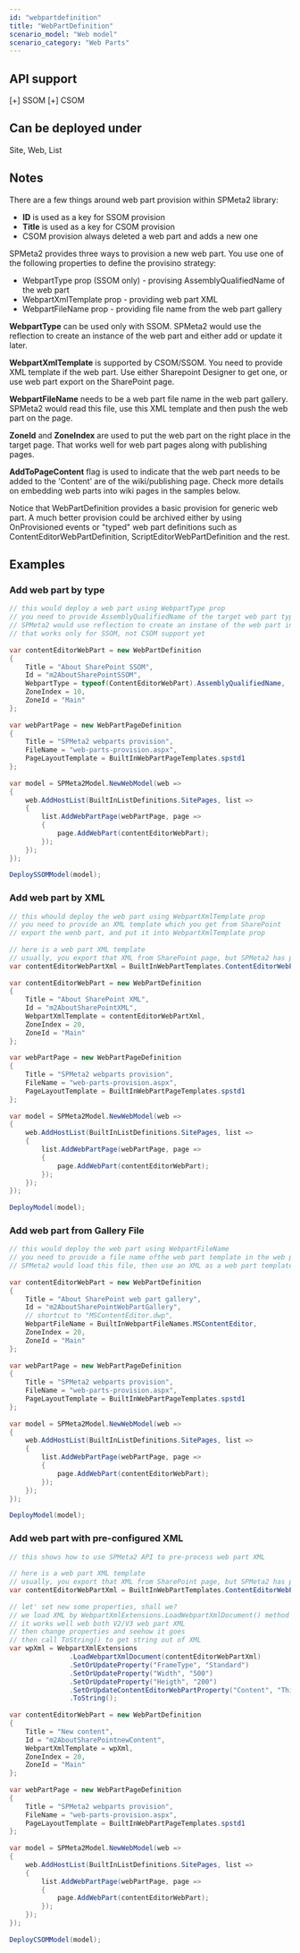 ```yaml
---
id: "webpartdefinition"
title: "WebPartDefinition"
scenario_model: "Web model"
scenario_category: "Web Parts"
---
```


## API support
[+] SSOM [+] CSOM

## Can be deployed under
Site, Web, List

## Notes

There are a few things around web part provision within SPMeta2 library:

* **ID** is used as a key for SSOM provision
* **Title** is used as a key for CSOM provision
* CSOM provision always deleted a web part and adds a new one

SPMeta2 provides three ways to provision a new web part. 
You use one of the following properties to define the provisino strategy:

* WebpartType prop (SSOM only) - provising AssemblyQualifiedName of the web part
* WebpartXmlTemplate prop - providing web part XML 
* WebpartFileName prop - providing file name from the web part gallery

**WebpartType** can be used only with SSOM. SPMeta2 would use the reflection to create an instance of the web part and either add or update it later.

**WebpartXmlTemplate** is supported by CSOM/SSOM. You need to provide XML template if the web part. Use either Sharepoint Designer to get one, or use web part export on the SharePoint page.

**WebpartFileName** needs to be a web part file name in the web part gallery. SPMeta2 would read this file, use this XML template and then push the web part on the page.

**ZoneId** and **ZoneIndex** are used to put the web part on the right place in the target page. That works well for web part pages along with publishing pages.

**AddToPageContent** flag is used to indicate that the web part needs to be added to the 'Content' are of the wiki/publishing page. Check more details on embedding web parts into wiki pages in the samples below.

Notice that WebPartDefinition provides a basic provision for generic web part. A much better provision could be archived either by using OnProvisioned events or "typed" web part definitions such as ContentEditorWebPartDefinition, ScriptEditorWebPartDefinition and the rest.
## Examples

### Add web part by type

```cs
// this would deploy a web part using WebpartType prop
// you need to provide AssemblyQualifiedName of the target web part type
// SPMeta2 would use reflection to create an instane of the web part in the runtime
// that works only for SSOM, not CSOM support yet
 
var contentEditorWebPart = new WebPartDefinition
{
    Title = "About SharePoint SSOM",
    Id = "m2AboutSharePointSSOM",
    WebpartType = typeof(ContentEditorWebPart).AssemblyQualifiedName,
    ZoneIndex = 10,
    ZoneId = "Main"
};
 
var webPartPage = new WebPartPageDefinition
{
    Title = "SPMeta2 webparts provision",
    FileName = "web-parts-provision.aspx",
    PageLayoutTemplate = BuiltInWebPartPageTemplates.spstd1
};
 
var model = SPMeta2Model.NewWebModel(web =>
{
    web.AddHostList(BuiltInListDefinitions.SitePages, list =>
    {
        list.AddWebPartPage(webPartPage, page =>
        {
            page.AddWebPart(contentEditorWebPart);
        });
    });
});
 
DeploySSOMModel(model);

```


### Add web part by XML

```cs
// this whould deploy the web part using WebpartXmlTemplate prop
// you need to provide an XML template which you get from SharePoint
// export the wenb part, and put it into WebpartXmlTemplate prop
 
// here is a web part XML template
// usually, you export that XML from SharePoint page, but SPMeta2 has pre-build class
var contentEditorWebPartXml = BuiltInWebPartTemplates.ContentEditorWebPart;
 
var contentEditorWebPart = new WebPartDefinition
{
    Title = "About SharePoint XML",
    Id = "m2AboutSharePointXML",
    WebpartXmlTemplate = contentEditorWebPartXml,
    ZoneIndex = 20,
    ZoneId = "Main"
};
 
var webPartPage = new WebPartPageDefinition
{
    Title = "SPMeta2 webparts provision",
    FileName = "web-parts-provision.aspx",
    PageLayoutTemplate = BuiltInWebPartPageTemplates.spstd1
};
 
var model = SPMeta2Model.NewWebModel(web =>
{
    web.AddHostList(BuiltInListDefinitions.SitePages, list =>
    {
        list.AddWebPartPage(webPartPage, page =>
        {
            page.AddWebPart(contentEditorWebPart);
        });
    });
});
 
DeployModel(model);

```

### Add web part from Gallery File

```cs
// this would deploy the web part using WebpartFileName
// you need to provide a file name ofthe web part template in the web part gallery
// SPMeta2 would load this file, then use an XML as a web part template
 
var contentEditorWebPart = new WebPartDefinition
{
    Title = "About SharePoint web part gallery",
    Id = "m2AboutSharePointWebPartGallery",
    // shortcut to "MSContentEditor.dwp",
    WebpartFileName = BuiltInWebpartFileNames.MSContentEditor,
    ZoneIndex = 20,
    ZoneId = "Main"
};
 
var webPartPage = new WebPartPageDefinition
{
    Title = "SPMeta2 webparts provision",
    FileName = "web-parts-provision.aspx",
    PageLayoutTemplate = BuiltInWebPartPageTemplates.spstd1
};
 
var model = SPMeta2Model.NewWebModel(web =>
{
    web.AddHostList(BuiltInListDefinitions.SitePages, list =>
    {
        list.AddWebPartPage(webPartPage, page =>
        {
            page.AddWebPart(contentEditorWebPart);
        });
    });
});
 
DeployModel(model);

```

### Add web part with pre-configured XML

```cs
// this shows how to use SPMeta2 API to pre-process web part XML
 
// here is a web part XML template
// usually, you export that XML from SharePoint page, but SPMeta2 has pre-build class
var contentEditorWebPartXml = BuiltInWebPartTemplates.ContentEditorWebPart;
 
// let' set new some properties, shall we?
// we load XML by WebpartXmlExtensions.LoadWebpartXmlDocument() method
// it works well web both V2/V3 web part XML
// then change properties and seehow it goes
// then call ToString() to get string out of XML
var wpXml = WebpartXmlExtensions
               .LoadWebpartXmlDocument(contentEditorWebPartXml)
               .SetOrUpdateProperty("FrameType", "Standard")
               .SetOrUpdateProperty("Width", "500")
               .SetOrUpdateProperty("Heigth", "200")
               .SetOrUpdateContentEditorWebPartProperty("Content", "This is a new content!", true)
               .ToString();
 
var contentEditorWebPart = new WebPartDefinition
{
    Title = "New content",
    Id = "m2AboutSharePointnewContent",
    WebpartXmlTemplate = wpXml,
    ZoneIndex = 20,
    ZoneId = "Main"
};
 
var webPartPage = new WebPartPageDefinition
{
    Title = "SPMeta2 webparts provision",
    FileName = "web-parts-provision.aspx",
    PageLayoutTemplate = BuiltInWebPartPageTemplates.spstd1
};
 
var model = SPMeta2Model.NewWebModel(web =>
{
    web.AddHostList(BuiltInListDefinitions.SitePages, list =>
    {
        list.AddWebPartPage(webPartPage, page =>
        {
            page.AddWebPart(contentEditorWebPart);
        });
    });
});
 
DeployCSOMModel(model);
```